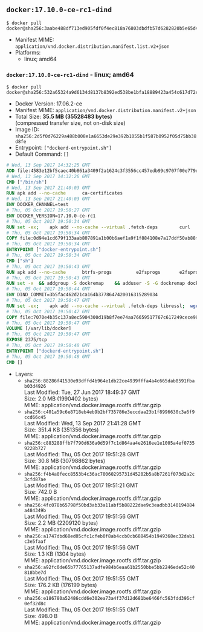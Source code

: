 ## `docker:17.10.0-ce-rc1-dind`

```console
$ docker pull docker@sha256:3aabe488df713ed905fdf0f4ec818a76803dbdfb57d6282820b5e65d49ed7dc7
```

-	Manifest MIME: `application/vnd.docker.distribution.manifest.list.v2+json`
-	Platforms:
	-	linux; amd64

### `docker:17.10.0-ce-rc1-dind` - linux; amd64

```console
$ docker pull docker@sha256:532a65324a9d6134d8137b8392ed538be1bfa18889423a454c617d72e568d472
```

-	Docker Version: 17.06.2-ce
-	Manifest MIME: `application/vnd.docker.distribution.manifest.v2+json`
-	Total Size: **35.5 MB (35528483 bytes)**  
	(compressed transfer size, not on-disk size)
-	Image ID: `sha256:2d5f0d76229a488b008e1a6653de29e392b1055b1f587b0952f05d75bb38d8fe`
-	Entrypoint: `["dockerd-entrypoint.sh"]`
-	Default Command: `[]`

```dockerfile
# Wed, 13 Sep 2017 14:32:25 GMT
ADD file:4583e12bf5caec40b861a3409f2a1624c3f3556cc457edb99c9707f00e779e45 in / 
# Wed, 13 Sep 2017 14:32:26 GMT
CMD ["/bin/sh"]
# Wed, 13 Sep 2017 21:40:03 GMT
RUN apk add --no-cache 		ca-certificates
# Wed, 13 Sep 2017 21:40:03 GMT
ENV DOCKER_CHANNEL=test
# Thu, 05 Oct 2017 19:50:27 GMT
ENV DOCKER_VERSION=17.10.0-ce-rc1
# Thu, 05 Oct 2017 19:50:34 GMT
RUN set -ex; 	apk add --no-cache --virtual .fetch-deps 		curl 		tar 	; 		apkArch="$(apk --print-arch)"; 	case "$apkArch" in 		x86_64) dockerArch='x86_64' ;; 		aarch64) dockerArch='aarch64' ;; 		ppc64le) dockerArch='ppc64le' ;; 		s390x) dockerArch='s390x' ;; 		*) echo >&2 "error: unsupported architecture ($apkArch)"; exit 1 ;;	esac; 		if ! curl -fL -o docker.tgz "https://download.docker.com/linux/static/${DOCKER_CHANNEL}/${dockerArch}/docker-${DOCKER_VERSION}.tgz"; then 		echo >&2 "error: failed to download 'docker-${DOCKER_VERSION}' from '${DOCKER_CHANNEL}' for '${dockerArch}'"; 		exit 1; 	fi; 		tar --extract 		--file docker.tgz 		--strip-components 1 		--directory /usr/local/bin/ 	; 	rm docker.tgz; 		apk del .fetch-deps; 		dockerd -v; 	docker -v
# Thu, 05 Oct 2017 19:50:34 GMT
COPY file:0d94e1cd679f133aab807891a1b00b6aef1a9f1f884108e7a17ddf50ab88f1fb in /usr/local/bin/ 
# Thu, 05 Oct 2017 19:50:34 GMT
ENTRYPOINT ["docker-entrypoint.sh"]
# Thu, 05 Oct 2017 19:50:34 GMT
CMD ["sh"]
# Thu, 05 Oct 2017 19:50:43 GMT
RUN apk add --no-cache 		btrfs-progs 		e2fsprogs 		e2fsprogs-extra 		iptables 		xfsprogs 		xz
# Thu, 05 Oct 2017 19:50:43 GMT
RUN set -x 	&& addgroup -S dockremap 	&& adduser -S -G dockremap dockremap 	&& echo 'dockremap:165536:65536' >> /etc/subuid 	&& echo 'dockremap:165536:65536' >> /etc/subgid
# Thu, 05 Oct 2017 19:50:44 GMT
ENV DIND_COMMIT=3b5fac462d21ca164b3778647420016315289034
# Thu, 05 Oct 2017 19:50:47 GMT
RUN set -ex; 	apk add --no-cache --virtual .fetch-deps libressl; 	wget -O /usr/local/bin/dind "https://raw.githubusercontent.com/docker/docker/${DIND_COMMIT}/hack/dind"; 	chmod +x /usr/local/bin/dind; 	apk del .fetch-deps
# Thu, 05 Oct 2017 19:50:47 GMT
COPY file:7070e4b35c137a8ec5904300d19b8f7ee74aa76659517767c617249cece98a4a in /usr/local/bin/ 
# Thu, 05 Oct 2017 19:50:47 GMT
VOLUME [/var/lib/docker]
# Thu, 05 Oct 2017 19:50:47 GMT
EXPOSE 2375/tcp
# Thu, 05 Oct 2017 19:50:48 GMT
ENTRYPOINT ["dockerd-entrypoint.sh"]
# Thu, 05 Oct 2017 19:50:48 GMT
CMD []
```

-	Layers:
	-	`sha256:88286f41530e93dffd4b964e1db22ce4939fffa4a4c665dab8591fbab03d4926`  
		Last Modified: Tue, 27 Jun 2017 18:49:37 GMT  
		Size: 2.0 MB (1990402 bytes)  
		MIME: application/vnd.docker.image.rootfs.diff.tar.gzip
	-	`sha256:c401a59c6e8718eb4eb9b2bf735786e3eccdaa23b1f8996630c3a6f9ccd66c45`  
		Last Modified: Wed, 13 Sep 2017 21:41:28 GMT  
		Size: 351.4 KB (351356 bytes)  
		MIME: application/vnd.docker.image.rootfs.diff.tar.gzip
	-	`sha256:c883288ffb7f790d636a0d59f7c1d864aa4e2616ee1e1005a4ef07359228b727`  
		Last Modified: Thu, 05 Oct 2017 19:51:28 GMT  
		Size: 30.8 MB (30798862 bytes)  
		MIME: application/vnd.docker.image.rootfs.diff.tar.gzip
	-	`sha256:f4b4a0fecc8553b4c36ac70060295731d45202b5a8b7261f073d2a2c3cfd87ae`  
		Last Modified: Thu, 05 Oct 2017 19:51:21 GMT  
		Size: 742.0 B  
		MIME: application/vnd.docker.image.rootfs.diff.tar.gzip
	-	`sha256:4fc078b65798f50bd3ab33a11abf5b88222dae9c3eadbb3140194884a484349b`  
		Last Modified: Thu, 05 Oct 2017 19:51:56 GMT  
		Size: 2.2 MB (2209120 bytes)  
		MIME: application/vnd.docker.image.rootfs.diff.tar.gzip
	-	`sha256:a1747dbd68ed05cfc1cfeb0f8ab4ccb0cb688454b1949368ec32dab1c3e5faaf`  
		Last Modified: Thu, 05 Oct 2017 19:51:56 GMT  
		Size: 1.3 KB (1304 bytes)  
		MIME: application/vnd.docker.image.rootfs.diff.tar.gzip
	-	`sha256:a92fc0de65b77765137adfe984b6eaa61b2550bbe5bb2246ede52c40818bbe7d`  
		Last Modified: Thu, 05 Oct 2017 19:51:55 GMT  
		Size: 176.2 KB (176199 bytes)  
		MIME: application/vnd.docker.image.rootfs.diff.tar.gzip
	-	`sha256:e186780a52486cdd6e302ea73a4f37d12d681be6466fc563fdd396cf0ef32d8c`  
		Last Modified: Thu, 05 Oct 2017 19:51:55 GMT  
		Size: 498.0 B  
		MIME: application/vnd.docker.image.rootfs.diff.tar.gzip
